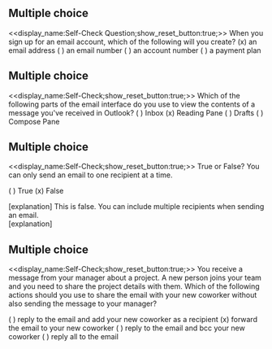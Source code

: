 ## Multiple choice
<<display_name:Self-Check Question;show_reset_button:true;>>
When you sign up for an email account, which of the following will you create?
(x) an email address
( ) an email number
( ) an account number
( ) a payment plan


## Multiple choice
<<display_name:Self-Check;show_reset_button:true;>>
Which of the following parts of the email interface do you use to view the contents of a message you've received in Outlook?
( ) Inbox
(x) Reading Pane
( ) Drafts
( ) Compose Pane


## Multiple choice
<<display_name:Self-Check;show_reset_button:true;>>
True or False? You can only send an email to one recipient at a time.

( ) True
(x) False

[explanation]
This is false.  You can include multiple recipients when sending an email.  
[explanation]


## Multiple choice
<<display_name:Self-Check;show_reset_button:true;>>
You receive a message from your manager about a project.  A new person joins your team and you need to share the project details with them.  Which of the following actions should you use to share the email with your new coworker without also sending the message to your manager?

( ) reply to the email and add your new coworker as a recipient
(x) forward the email to your new coworker
( ) reply to the email and bcc your new coworker
( ) reply all to the email